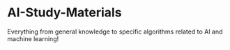 # AI-Study-Materials
Everything from general knowledge to specific algorithms related to AI and machine learning!
